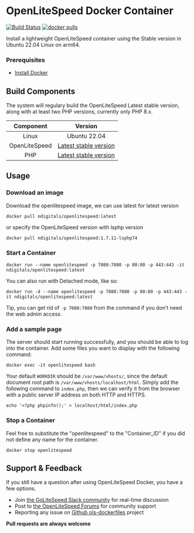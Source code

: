 # OpenLiteSpeed Docker Container
[![Build Status](https://github.com/ndigitals/ols-dockerfiles/workflows/docker-build/badge.svg)](https://github.com/ndigitals/ols-dockerfiles/actions/new)
[![docker pulls](https://img.shields.io/docker/pulls/ndigitals/openlitespeed?style=flat&color=blue)](https://hub.docker.com/r/ndigitals/openlitespeed)

Install a lightweight OpenLiteSpeed container using the Stable version in Ubuntu 22.04 Linux on arm64.

### Prerequisites
*  [Install Docker](https://www.docker.com/)

## Build Components
The system will regulary build the OpenLiteSpeed Latest stable version, along with at least two PHP versions, currently only PHP 8.x.

|Component|Version|
| :-------------: | :-------------: |
|Linux|Ubuntu 22.04|
|OpenLiteSpeed|[Latest stable version](https://openlitespeed.org/release-log/version-1-7-x)|
|PHP|[Latest stable version](https://www.php.net/downloads)|

## Usage
### Download an image
Download the openlitespeed image, we can use latest for latest version
```
docker pull ndigitals/openlitespeed:latest
```
or specify the OpenLiteSpeed version with lsphp version
```
docker pull ndigitals/openlitespeed:1.7.11-lsphp74
```
### Start a Container
```
docker run --name openlitespeed -p 7080:7080 -p 80:80 -p 443:443 -it ndigitals/openlitespeed:latest
```
You can also run with Detached mode, like so:
```
docker run -d --name openlitespeed -p 7080:7080 -p 80:80 -p 443:443 -it ndigitals/openlitespeed:latest
```
Tip, you can get rid of `-p 7080:7080` from the command if you don’t need the web admin access.  

### Add a sample page
The server should start running successfully, and you should be able to log into the container. Add some files you want to display with the following command:
```
docker exec -it openlitespeed bash
```
Your default `WORKDIR` should be `/var/www/vhosts/`, since the default document root path is `/var/www/vhosts/localhost/html`. Simply add the following command to `index.php`, then we can verify it from the browser with a public server IP address on both HTTP and HTTPS. 
```
echo '<?php phpinfo();' > localhost/html/index.php
```

### Stop a Container
Feel free to substitute the "openlitespeed" to the "Container_ID" if you did not define any name for the container.
```
docker stop openlitespeed
```

## Support & Feedback
If you still have a question after using OpenLiteSpeed Docker, you have a few options.
* Join [the GoLiteSpeed Slack community](https://litespeedtech.com/slack) for real-time discussion
* Post to [the OpenLiteSpeed Forums](https://forum.openlitespeed.org/) for community support
* Reporting any issue on [Github ols-dockerfiles](https://github.com/ndigitals/ols-dockerfiles/issues) project

**Pull requests are always welcome** 
